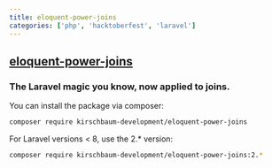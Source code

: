 ```yaml
---
title: eloquent-power-joins
categories: ['php', 'hacktoberfest', 'laravel']
---
```

## [eloquent-power-joins](https://github.com/kirschbaum-development/eloquent-power-joins)

### The Laravel magic you know, now applied to joins.


You can install the package via composer:

```bash
composer require kirschbaum-development/eloquent-power-joins
```

For Laravel versions < 8, use the 2.* version:

```bash
composer require kirschbaum-development/eloquent-power-joins:2.*
```
